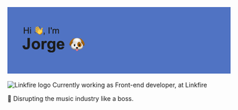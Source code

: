![alt text](https://github.com/jmsfilipe/jmsfilipe/blob/main/header.png "Hi there, I'm Jorge")

<img alt="Linkfire logo" src="https://services.linkfire.com/organisations/logo_c4063359-ab2a-471c-9c3d-158ecada375f.svg" width="28"> Currently working as Front-end developer, at Linkfire 

🎵 Disrupting the music industry like a boss.
